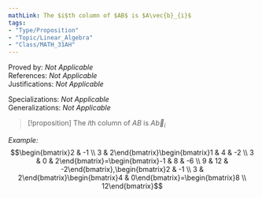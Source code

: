 ```yaml
---
mathLink: The $i$th column of $AB$ is $A\vec{b}_{i}$  
tags:  
- "Type/Proposition"  
- "Topic/Linear_Algebra"  
- "Class/MATH_31AH"  
---
```

Proved by: <i>Not Applicable</i>  
References: <i>Not Applicable</i>  
Justifications: <i>Not Applicable</i>  
  
Specializations: <i>Not Applicable</i>  
Generalizations: <i>Not Applicable</i>  
  
> [!proposition] The $i$th column of $AB$ is $A\vec{b}_{i}$  
  
*Example:*  
$$\begin{bmatrix}2 & -1 \\  
3 & 2\end{bmatrix}\begin{bmatrix}1 & 4 & -2 \\  
3 & 0 & 2\end{bmatrix}=\begin{bmatrix}-1 & 8 & -6 \\  
9 & 12 & -2\end{bmatrix},\begin{bmatrix}2 & -1 \\  
3 & 2\end{bmatrix}\begin{bmatrix}4 & 0\end{bmatrix}=\begin{bmatrix}8 \\  
12\end{bmatrix}$$  

